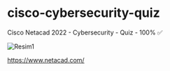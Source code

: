 # cisco-cybersecurity-quiz
Cisco Netacad 2022 - Cybersecurity - Quiz - 100% ✅



![Resim1](https://user-images.githubusercontent.com/89805569/152877717-5c889400-44ee-47ce-969e-9d99d5165655.png)



https://www.netacad.com/
